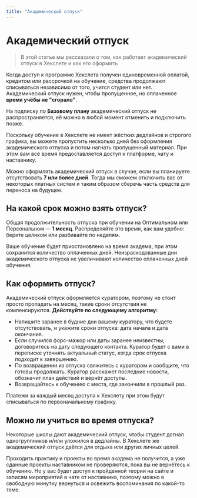 ```yaml
---
title: "Академический отпуск"
---
```


# Академический отпуск

> В этой статье мы рассказали о том, как работает академический отпуск в Хекслете и как его оформить

Когда доступ к программе Хекслета получен единовременной оплатой, кредитом или рассрочкой на обучение, средства продолжают списываться независимо от того, учится студент или нет. Академический отпуск нужен, чтобы пропущенное, но оплаченное **время учёбы не "сгорало"**. 

На подписку по **Базовому плану** академический отпуск не распространяется, её можно в любой момент отменить и подключить позже.

Поскольку обучение в Хекслете не имеет жёстких дедлайнов и строгого графика, вы можете пропустить несколько дней без оформления академического отпуска и потом нагнать пропущенный материал. При этом вам всё время предоставляется доступ к платформе, чату и наставнику.

Можно оформлять академический отпуск в случае, если вы планируете отсутствовать **7 или более дней**. Тогда мы сможем отключить вас от некоторых платных систем и таким образом сберечь часть средств для переноса на будущее.

## На какой срок можно взять отпуск?

Общая продолжительность отпуска при обучении на Оптимальном или Персональном — **1 месяц**. Распределяйте это время, как вам удобно: берите целиком или разбивайте по неделям. 

Ваше обучение будет приостановлено на время академа, при этом сохранится количество оплаченных дней. Неизрасходованные дни академического отпуска не увеличивают количество оплаченных дней обучения.

## Как оформить отпуск?

Академический отпуск оформляется куратором, поэтому не стоит просто пропадать на месяц, такие сроки отсутствия не компенсируются. **Действуйте по следующему алгоритму:**

- Напишите заранее в будние дни вашему куратору, что будете отсутствовать, и укажите сроки отпуска: дата начала и дата окончания.
- Если случился форс-мажор или даты заранее неизвестны, договоритесь на дату следующего контакта. Куратор будет с вами в переписке уточнять актуальный статус, когда срок отпуска подходит к завершению.
- По возвращении из отпуска свяжитесь с куратором и сообщите, что готовы продолжать. Куратор расскажет последние новости, обозначит план действий и вернёт доступы.
- Возвращайтесь к обучению с места, где закончили в прошлый раз.

Платежи за каждый месяц доступа к Хекслету при этом будут списываться по первоначальному графику.

## Можно ли учиться во время отпуска?

Некоторые школы дают академический отпуск, чтобы студент догнал одногруппников и/или уложился в дедлайны. В Хекслете же академический отпуск даётся для отдыха или других личных целей. 

Проходить практику и проекты во время академа не получится, а уже сданные проекты наставником не проверяются, пока вы не вернётесь к обучению. Но у вас будет доступ к пройденной теории на сайте и записям мероприятий в чате от наставника, поэтому можно в свободную минутку вернуться и освежить воспоминания по какой-то теме.
